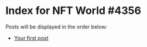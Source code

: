 # Index for NFT World #4356
Posts will be displayed in the order below:

- [Your first post](./001-first.md)

